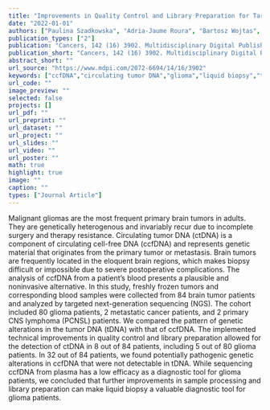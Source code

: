 ```yaml
---
title: "Improvements in Quality Control and Library Preparation for Targeted Sequencing Allowed Detection of Potentially Pathogenic Alterations in Circulating Cell-Free DNA Derived from Plasma of Brain Tumor Patients"
date: "2022-01-01"
authors: ["Paulina Szadkowska", "Adria-Jaume Roura", "Bartosz Wojtas", "Kamil Wojnicki", "Sabina Licholai", "Tomasz Waller", "Tomasz Gubała", "Kacper Zukowski", "Michal Karpeta", "Kinga Wilkus", "Wojciech Kaspera", "Sergiusz Nawrocki", "Bozena Kaminska"]
publication_types: ["2"]
publication: "Cancers, 142 (16) 3902. Multidisciplinary Digital Publishing Institute https://doi.org/10.3390/cancers14163902"
publication_short: "Cancers, 142 (16) 3902. Multidisciplinary Digital Publishing Institute https://doi.org/10.3390/cancers14163902"
abstract_short: ""
url_source: "https://www.mdpi.com/2072-6694/14/16/3902"
keywords: ["ccfDNA","circulating tumor DNA","glioma","liquid biopsy","targeted NGS"]
url_code: ""
image_preview: ""
selected: false
projects: []
url_pdf: ""
url_preprint: ""
url_dataset: ""
url_project: ""
url_slides: ""
url_video: ""
url_poster: ""
math: true
highlight: true
image: ""
caption: ""
types: ["Journal Article"]
---
```

Malignant gliomas are the most frequent primary brain tumors in adults. They are genetically heterogenous and invariably recur due to incomplete surgery and therapy resistance. Circulating tumor DNA (ctDNA) is a component of circulating cell-free DNA (ccfDNA) and represents genetic material that originates from the primary tumor or metastasis. Brain tumors are frequently located in the eloquent brain regions, which makes biopsy difficult or impossible due to severe postoperative complications. The analysis of ccfDNA from a patient’s blood presents a plausible and noninvasive alternative. In this study, freshly frozen tumors and corresponding blood samples were collected from 84 brain tumor patients and analyzed by targeted next-generation sequencing (NGS). The cohort included 80 glioma patients, 2 metastatic cancer patients, and 2 primary CNS lymphoma (PCNSL) patients. We compared the pattern of genetic alterations in the tumor DNA (tDNA) with that of ccfDNA. The implemented technical improvements in quality control and library preparation allowed for the detection of ctDNA in 8 out of 84 patients, including 5 out of 80 glioma patients. In 32 out of 84 patients, we found potentially pathogenic genetic alterations in ccfDNA that were not detectable in tDNA. While sequencing ccfDNA from plasma has a low efficacy as a diagnostic tool for glioma patients, we concluded that further improvements in sample processing and library preparation can make liquid biopsy a valuable diagnostic tool for glioma patients.
